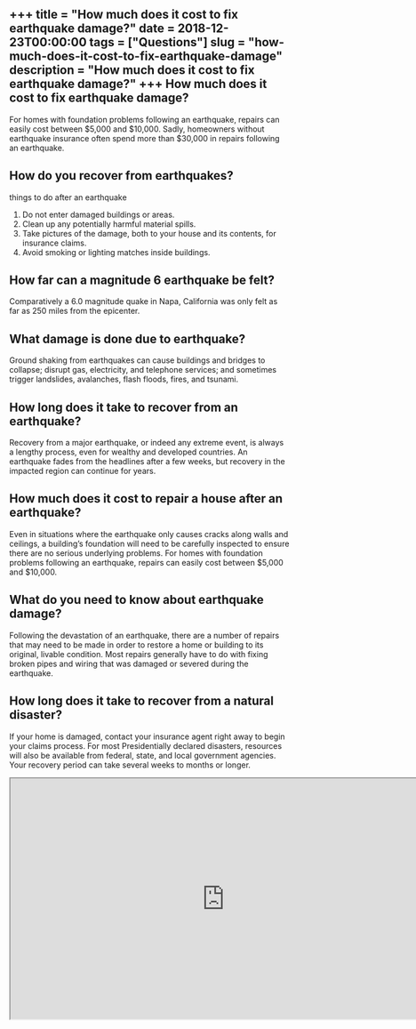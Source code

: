 +++
title = "How much does it cost to fix earthquake damage?"
date = 2018-12-23T00:00:00
tags = ["Questions"]
slug = "how-much-does-it-cost-to-fix-earthquake-damage"
description = "How much does it cost to fix earthquake damage?"
+++
How much does it cost to fix earthquake damage?
-----------------------------------------------

For homes with foundation problems following an earthquake, repairs can easily cost between $5,000 and $10,000. Sadly, homeowners without earthquake insurance often spend more than $30,000 in repairs following an earthquake.

How do you recover from earthquakes?
------------------------------------

things to do after an earthquake

1. Do not enter damaged buildings or areas.
2. Clean up any potentially harmful material spills.
3. Take pictures of the damage, both to your house and its contents, for insurance claims.
4. Avoid smoking or lighting matches inside buildings.

How far can a magnitude 6 earthquake be felt?
---------------------------------------------

Comparatively a 6.0 magnitude quake in Napa, California was only felt as far as 250 miles from the epicenter.

What damage is done due to earthquake?
--------------------------------------

Ground shaking from earthquakes can cause buildings and bridges to collapse; disrupt gas, electricity, and telephone services; and sometimes trigger landslides, avalanches, flash floods, fires, and tsunami.

How long does it take to recover from an earthquake?
----------------------------------------------------

Recovery from a major earthquake, or indeed any extreme event, is always a lengthy process, even for wealthy and developed countries. An earthquake fades from the headlines after a few weeks, but recovery in the impacted region can continue for years.

How much does it cost to repair a house after an earthquake?
------------------------------------------------------------

Even in situations where the earthquake only causes cracks along walls and ceilings, a building’s foundation will need to be carefully inspected to ensure there are no serious underlying problems. For homes with foundation problems following an earthquake, repairs can easily cost between $5,000 and $10,000.

What do you need to know about earthquake damage?
-------------------------------------------------

Following the devastation of an earthquake, there are a number of repairs that may need to be made in order to restore a home or building to its original, livable condition. Most repairs generally have to do with fixing broken pipes and wiring that was damaged or severed during the earthquake.

How long does it take to recover from a natural disaster?
---------------------------------------------------------

If your home is damaged, contact your insurance agent right away to begin your claims process. For most Presidentially declared disasters, resources will also be available from federal, state, and local government agencies. Your recovery period can take several weeks to months or longer.

<iframe allow="accelerometer; autoplay; clipboard-write; encrypted-media; gyroscope; picture-in-picture" allowfullscreen="" class="__youtube_prefs__  epyt-is-override  no-lazyload" data-no-lazy="1" data-origheight="433" data-origwidth="770" data-skipgform_ajax_framebjll="" height="433" id="_ytid_40141" loading="lazy" src="https://www.youtube.com/embed/T-s1H89pQJ4?enablejsapi=1&autoplay=0&cc_load_policy=0&cc_lang_pref=&iv_load_policy=1&loop=0&modestbranding=0&rel=1&fs=1&playsinline=0&autohide=2&theme=dark&color=red&controls=1&" title="YouTube player" width="770"></iframe>